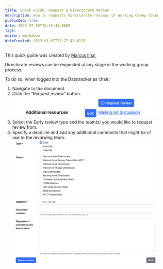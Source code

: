 ```yaml
---
title: Quick Guide: Request a Directorate Review
description: How to requests directorate reviews of Working Group documents.
published: true
date: 2023-07-10T19:16:41.080Z
tags: 
editor: markdown
dateCreated: 2023-03-07T22:27:47.621Z
---
```


This quick guide was created by [Marcus Ilhar](https://datatracker.ietf.org/person/marcus.ihlar@ericsson.com)

Directorate reviews can be requested at any stage in the working group process. 

To do so, when logged into the Datatracker as chair:

1. Navigate to the document.
1. Click the "Request review" button.
![screenshot_2023-03-07_at_17.25.34.png](/screenshot_2023-03-07_at_17.25.34.png)
1. Select the Early review type and the team(s) you would like to request review from. 
1. Specify a deadline and add any additional comments that might be of use to the reviewing team.
![screenshot_2023-03-07_at_17.23.19.png](/screenshot_2023-03-07_at_17.23.19.png)